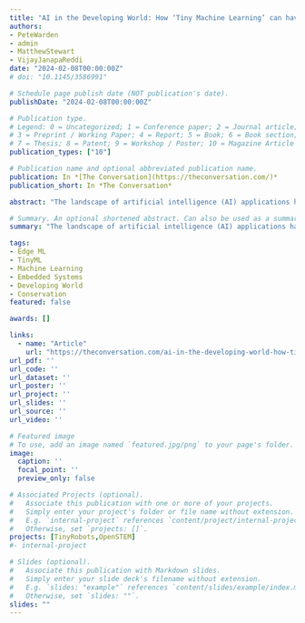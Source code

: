 ```yaml
---
title: "AI in the Developing World: How ‘Tiny Machine Learning’ can have a Big Impact"
authors:
- PeteWarden
- admin
- MatthewStewart
- VijayJanapaReddi
date: "2024-02-08T00:00:00Z"
# doi: "10.1145/3586991"

# Schedule page publish date (NOT publication's date).
publishDate: "2024-02-08T00:00:00Z"

# Publication type.
# Legend: 0 = Uncategorized; 1 = Conference paper; 2 = Journal article;
# 3 = Preprint / Working Paper; 4 = Report; 5 = Book; 6 = Book section;
# 7 = Thesis; 8 = Patent; 9 = Workshop / Poster; 10 = Magazine Article
publication_types: ["10"]

# Publication name and optional abbreviated publication name.
publication: In *[The Conversation](https://theconversation.com/)*
publication_short: In *The Conversation*

abstract: "The landscape of artificial intelligence (AI) applications has traditionally been dominated by the use of resource-intensive servers centralised in industrialised nations. However, recent years have witnessed the emergence of small, energy-efficient devices for AI applications, a concept known as tiny machine learning (TinyML). We’re most familiar with consumer-facing applications such as Siri, Alexa, and Google Assistant, but the limited cost and small size of such devices allow them to be deployed in the field. For example, the technology has been used to detect mosquito wingbeats and so help prevent the spread of malaria. It’s also been part of the development of low-power animal collars to support conservation efforts."

# Summary. An optional shortened abstract. Can also be used as a summary for an extended abstract or poster etc.
summary: "The landscape of artificial intelligence (AI) applications has traditionally been dominated by the use of resource-intensive servers centralised in industrialised nations. However, recent years have witnessed the emergence of small, energy-efficient devices for AI applications, a concept known as tiny machine learning (TinyML). We’re most familiar with consumer-facing applications such as Siri, Alexa, and Google Assistant, but the limited cost and small size of such devices allow them to be deployed in the field. For example, the technology has been used to detect mosquito wingbeats and so help prevent the spread of malaria. It’s also been part of the development of low-power animal collars to support conservation efforts."

tags:
- Edge ML
- TinyML
- Machine Learning
- Embedded Systems
- Developing World
- Conservation
featured: false

awards: []

links:
  - name: "Article"
    url: "https://theconversation.com/ai-in-the-developing-world-how-tiny-machine-learning-can-have-a-big-impact-220025"
url_pdf: ''
url_code: ''
url_dataset: ''
url_poster: ''
url_project: ''
url_slides: ''
url_source: ''
url_video: ''

# Featured image
# To use, add an image named `featured.jpg/png` to your page's folder. 
image:
  caption: ''
  focal_point: ''
  preview_only: false

# Associated Projects (optional).
#   Associate this publication with one or more of your projects.
#   Simply enter your project's folder or file name without extension.
#   E.g. `internal-project` references `content/project/internal-project/index.md`.
#   Otherwise, set `projects: []`.
projects: [TinyRobots,OpenSTEM]
#- internal-project

# Slides (optional).
#   Associate this publication with Markdown slides.
#   Simply enter your slide deck's filename without extension.
#   E.g. `slides: "example"` references `content/slides/example/index.md`.
#   Otherwise, set `slides: ""`.
slides: ""
---
```


<!-- {{% alert note %}}
Click the *Cite* button above to demo the feature to enable visitors to import publication metadata into their reference management software.
{{% /alert %}}

{{% alert note %}}
Click the *Slides* button above to demo Academic's Markdown slides feature.
{{% /alert %}} -->

<!-- Supplementary notes can be added here, including [code and math](https://sourcethemes.com/academic/docs/writing-markdown-latex/). -->

